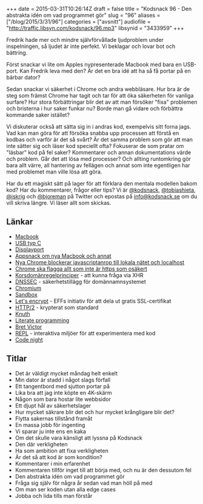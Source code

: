 +++
date = 2015-03-31T10:26:14Z
draft = false
title = "Kodsnack 96 - Den abstrakta idén om vad programmet gör"
slug = "96"
aliases = ["/blog/2015/3/31/96"]
categories = ["avsnitt"]
audiofile = "http://traffic.libsyn.com/kodsnack/96.mp3"
libsynid = "3433959"
+++

Fredrik hade mer och mindre självförvållade ljudproblem under inspelningen, så ljudet är inte perfekt. Vi beklagar och lovar bot och bättring.

Först snackar vi lite om Apples nypresenterade Macbook med bara en USB-port. Kan Fredrik leva med den? Är det en bra idé att ha så få portar på en bärbar dator?

Sedan snackar vi säkerhet i Chrome och andra webbläsare. Hur bra är de steg som främst Chrome har tagit och tar för att öka säkerheten för vanliga surfare? Hur stora förbättringar blir det av att man försöker "fixa" problemen och bristerna i hur saker funkar nu? Borde man gå vidare och förbättra kommande saker istället?

Vi diskuterar också att sätta sig in i andras kod, exempelvis sitt forna jags. Vad kan man göra för att försöka snabba upp processen att förstå en kodbas och varför är det så svårt? Är det samma problem som gör att man inte sätter sig och läser kod speciellt ofta? Fokuserar de som pratar om "läsbar" kod på fel saker? Kommentarer och annan dokumentations värde och problem. Går det att lösa med processer? Och allting runtomkring gör bara allt värre, all hantering av fellägen och annat som inte egentligen har med problemet man ville lösa att göra.

Har du ett magiskt sätt på lager för att förklara den mentala modellen bakom kod? Har du kommentarer, frågor eller tips? Vi är [@kodsnack](https://www.twitter.com/kodsnack), [@tobiashieta](https://www.twitter.com/tobiashieta), [@iskrig](https://www.twitter.com/iskrig) och [@bjoreman](https://www.twitter.com/bjoreman) på Twitter och epostas på [info@kodsnack.se](mailto:info@kodsnack.se) om du vill skriva längre. Vi läser allt som skickas.

## Länkar ##
* [Macbook](http://en.wikipedia.org/wiki/MacBook_%282015_version%29)
* [USB typ C](http://en.wikipedia.org/wiki/USB#3.1)
* [Displayport](http://en.wikipedia.org/wiki/DisplayPort)
* [Appsnack om nya Macbook och annat](http://appsnack.se/avsnitt/158-periodiska-systemet-enligt-iveEnApple-podcastfrnAppSnack)
* [Nya Chrome blockerar javascriptanrop till lokala nätet och localhost](https://code.google.com/p/chromium/issues/detail?id=378566)
* [Chrome ska flagga allt som inte är https som osäkert](http://www.chromium.org/Home/chromium-security/marking-http-as-non-secure)
* [Korsdomänregelprinciper](https://developer.mozilla.org/en-US/docs/Web/HTTP/Access_control_CORS) - att kunna fråga via XHR
* [DNSSEC](http://en.wikipedia.org/wiki/Domain_Name_System_Security_Extensions) - säkerhetstillägg för domännamnsystemet
* [Chromium](http://en.wikipedia.org/wiki/Chromium_%28web_browser%29)
* [Sandbox](http://en.wikipedia.org/wiki/Sandbox_%28computer_security%29)
* [Let's encrypt](https://www.eff.org/deeplinks/2014/11/certificate-authority-encrypt-entire-web) - EFFs initiativ för att dela ut gratis SSL-certifikat
* [HTTP/2](http://en.wikipedia.org/wiki/HTTP/2) - krypterat som standard
* [Knuth](http://en.wikipedia.org/wiki/Donald_Knuth)
* [Literate programming](http://en.wikipedia.org/wiki/Literate_programming)
* [Bret Victor](http://worrydream.com/)
* [REPL](http://en.wikipedia.org/wiki/Read%E2%80%93eval%E2%80%93print_loop) - interaktiva miljöer för att experimentera med kod
* [Code night](http://event.computersweden.se/codenight/)

## Titlar ##
* Det är väldigt mycket måndag helt enkelt
* Min dator är stadd i något slags förfall
* Ett tangentbord med sjutton portar på
* Lika bra att jag inte köpte en 4K-skärm
* Någon som bara hostar lite webbsidor
* Ett djupt hål av säkerhetslager
* Hur mycket säkrare blir det och hur mycket krångligare blir det?
* Flytta sakernas tillstånd framåt
* En massa jobb för ingenting
* Vi sparar ju inte ens en kaka
* Om det skulle vara känsligt att lyssna på Kodsnack
* Den där verkligheten
* Ha som ambition att fixa verkligheten
* Är det så att kod är som kondition?
* Kommentarer i min erfarenhet
* Kommentaren tillför inget till att börja med, och nu är den dessutom fel
* Den abstrakta idén om vad programmet gör
* Fråga sig själv för några år sedan vad man höll på med
* Om man ser koden utan alla edge cases
* Jobba och lida tills man förstår